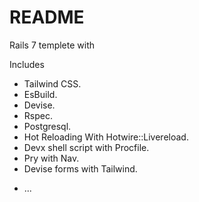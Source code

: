 # README

Rails 7 templete with

Includes
- Tailwind CSS.
- EsBuild.
- Devise.
- Rspec.
- Postgresql.
- Hot Reloading With Hotwire::Livereload.
- Devx shell script with Procfile.
- Pry with Nav.
- Devise forms with Tailwind.

* ...
